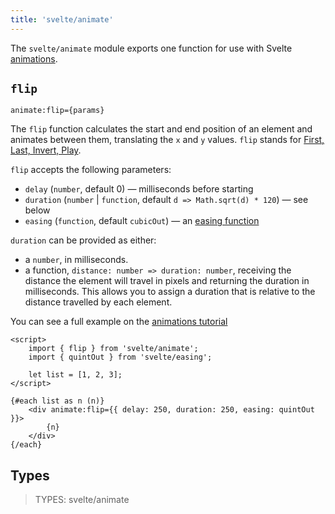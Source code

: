 ```yaml
---
title: 'svelte/animate'
---
```


The `svelte/animate` module exports one function for use with Svelte [animations](/docs/element-directives#animate-fn).

## `flip`

```svelte
animate:flip={params}
```

The `flip` function calculates the start and end position of an element and animates between them, translating the `x` and `y` values. `flip` stands for [First, Last, Invert, Play](https://aerotwist.com/blog/flip-your-animations/).

`flip` accepts the following parameters:

- `delay` (`number`, default 0) — milliseconds before starting
- `duration` (`number` | `function`, default `d => Math.sqrt(d) * 120`) — see below
- `easing` (`function`, default `cubicOut`) — an [easing function](/docs/svelte-easing)

`duration` can be provided as either:

- a `number`, in milliseconds.
- a function, `distance: number => duration: number`, receiving the distance the element will travel in pixels and returning the duration in milliseconds. This allows you to assign a duration that is relative to the distance travelled by each element.

You can see a full example on the [animations tutorial](/tutorial/animate)

```svelte
<script>
	import { flip } from 'svelte/animate';
	import { quintOut } from 'svelte/easing';

	let list = [1, 2, 3];
</script>

{#each list as n (n)}
	<div animate:flip={{ delay: 250, duration: 250, easing: quintOut }}>
		{n}
	</div>
{/each}
```

## Types

> TYPES: svelte/animate
